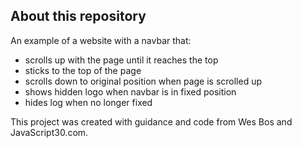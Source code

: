 ## About this repository

An example of a website with a navbar that:
- scrolls up with the page until it reaches the top
- sticks to the top of the page
- scrolls down to original position when page is scrolled up
- shows hidden logo when navbar is in fixed position
- hides log when no longer fixed

This project was created with guidance and code from Wes Bos and JavaScript30.com.
